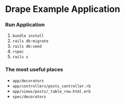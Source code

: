 # Drape Example Application

### Run Application

1. `bundle install`
2. `rails db:migrate`
3. `rails db:seed`
4. `rspec`
5. `rails s`

### The most useful places

- `app/decorators`
- `app/controllers/posts_controller.rb`
- `app/views/posts/_table_row.html.erb`
- `spec/decorators`